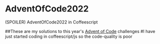 # AdventOfCode2022
(SPOILER) AdventOfCode2022 in Coffeescript
  
##These are my solutions to this year's [Advent of Code](https://adventofcode.com/) challenges
#I have just started coding in coffeescript/js so the code-quality is poor
